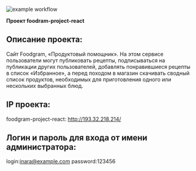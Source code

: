 ![example workflow](https://github.com/InaraShalfei/foodgram-project-react/actions/workflows/main.yml/badge.svg)

**Проект foodram-project-react** 
## Описание проекта:
Cайт Foodgram, «Продуктовый помощник». 
На этом сервисе пользователи могут публиковать рецепты,
подписываться на публикации других пользователей, 
добавлять понравившиеся рецепты в список «Избранное», 
а перед походом в магазин скачивать сводный список продуктов, 
необходимых для приготовления одного или нескольких выбранных блюд.

## IP проекта:
foodgram-project-react: http://193.32.218.214/

## Логин и пароль для входа от имени администратора:
login:inara@example.com
password:123456
